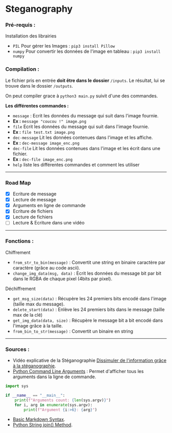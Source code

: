 # Steganography
### Pré-requis :
Installation des librairies
* `PIL` Pour gérer les Images : `pip3 install Pillow`
* `numpy` Pour convertir les données de l'image en tableau : `pip3 install numpy`

### Compilation :
Le fichier pris en entrée **doit être dans le dossier** `/inputs`. 
Le résultat, lui se trouve dans le dossier `/outputs`.

On peut compiler grace à `python3 main.py` suivit d'une des commandes.

**Les différentes commandes :**
* `message` : Ecrit les données du message qui suit dans l'image fournie.
* **Ex :** `message "coucou !" image.png`
* `file` Ecrit les données du message qui suit dans l'image fournie.
* **Ex :** `file test.txt image.png`
* `dec-message` Lit les données contenues dans l'image et les affiche.
* **Ex :** `dec-message image_enc.png`
* `dec-file` Lit les données contenues dans l'image et les écrit dans une fichier.
* **Ex :** `dec-file image_enc.png`
* `help` liste les différentes commandes et comment les utiliser

---

### Road Map
- [x] Ecriture de message 
- [x] Lecture de message
- [x] Arguments en ligne de commande
- [x] Ecriture de fichiers
- [x] Lecture de fichiers
- [ ] Lecture & Ecriture dans une vidéo

---

### Fonctions :
Chiffrement
* `from_str_to_bin(message)` : Convertit une string en binaire caractère par caractère (grâce au code ascii).
* `change_img_data(msg, data)` : Ecrit les données du message bit par bit dans le RGBA de chaque pixel (4bits par pixel).

Déchiffrement
* `get_msg_size(data)` : Récupère les 24 premiers bits encodé dans l'image (taille max du message).
* `delete_start(data)` : Enlève les 24 premiers bits dans le message (taille max de la clé)
* `get_img_data(data, size)` : Récupère le message bit a bit encodé dans l'image grâce à la taille.
* `from_bin_to_str(message)` : Convertit un binaire en string

---
### Sources :
* Vidéo explicative de la Stéganographie [Dissimuler de l'information grâce à la stéganographie](https://www.youtube.com/watch?v=uGmQcJAI0g0).
* [Python Command Line Arguments](https://realpython.com/python-command-line-arguments/) : Permet d'afficher tous les arguments dans la ligne de commande.
```py
import sys

if __name__ == "__main__":
    print(f"Arguments count: {len(sys.argv)}")
    for i, arg in enumerate(sys.argv):
        print(f"Argument {i:>6}: {arg}")
```
* [Basic Markdown Syntax](https://www.markdownguide.org/basic-syntax/).
* [Python String join() Method](https://www.w3schools.com/python/ref_string_join.asp).

 



